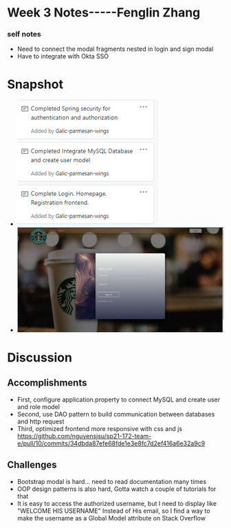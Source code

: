 # Week 3 Notes-----Fenglin Zhang

### self notes
* Need to connect the modal fragments nested in login and sign modal
* Have to integrate with Okta SSO

# Snapshot
* ![pic3](images/task_card3.png)
* ![pic4](images/home&login_modal.png)
# Discussion

## Accomplishments 
* First, configure application.property to connect MySQL and create user and role model
* Second, use DAO pattern to build communication between databases and http request
* Third, optimized frontend more responsive with css and js
  https://github.com/nguyensjsu/sp21-172-team-e/pull/10/commits/34dbda87efe68fde1e3e8fc7d2ef416a6e32a9c9
## Challenges

* Bootstrap modal is hard... need to read documentation many times
* OOP design patterns is also hard, Gotta watch a couple of tutorials for that
* It is easy to access the authorized username, but I need to display like "WELCOME HIS USERNAME" Instead of His email, so I find a way to make the username as a Global Model attribute on Stack Overflow
